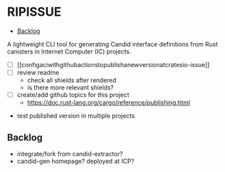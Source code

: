 # RIPISSUE

<!-- toc -->

- [Backlog](#backlog)

<!-- tocstop -->

A lightweight CLI tool for generating Candid interface definitions from Rust canisters in Internet Computer (IC) projects.

- [ ] [[configaciwithgithubactionstopublishanewversionatcratesio-issue]]
- [ ] review readme
  - check all shields after rendered
  - is there more relevant shields?
- [ ] create/add github topics for this project
  - https://doc.rust-lang.org/cargo/reference/publishing.html
- test published version in multiple projects

## Backlog

- integrate/fork from candid-extractor?
- candid-gen homepage? deployed at ICP?
